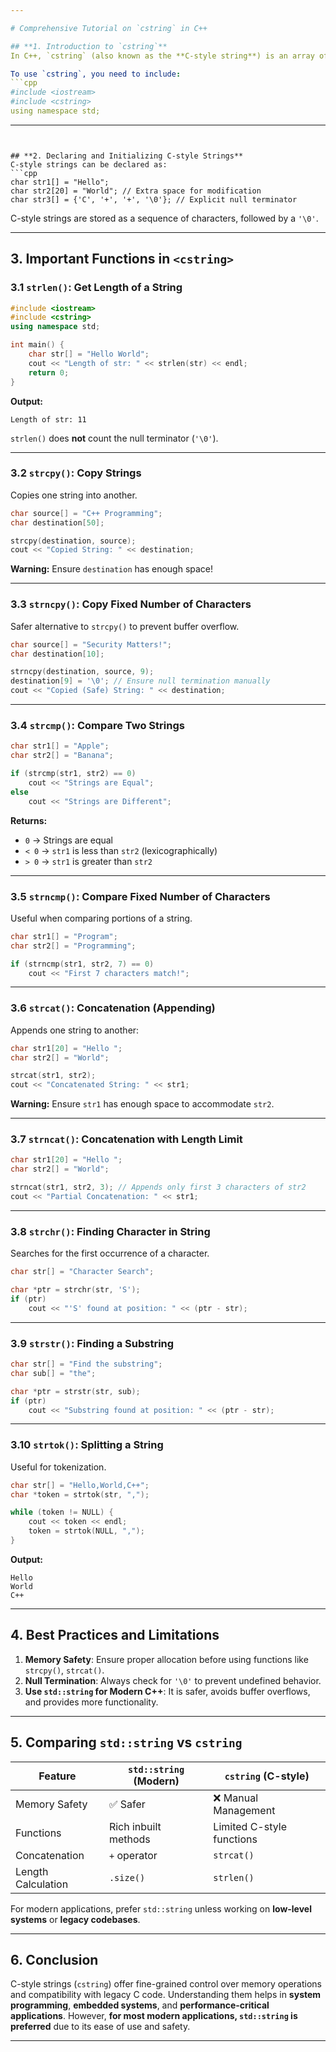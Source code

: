 ```yaml
---

# Comprehensive Tutorial on `cstring` in C++

## **1. Introduction to `cstring`**
In C++, `cstring` (also known as the **C-style string**) is an array of characters that is null-terminated (`'\0'`). Unlike `std::string` (part of the Standard Library), C-style strings operate with functions from the **C Standard Library** under the header `<cstring>`.

To use `cstring`, you need to include:
```cpp
#include <iostream>
#include <cstring>
using namespace std;
```

---
```


## **2. Declaring and Initializing C-style Strings**
C-style strings can be declared as:
```cpp
char str1[] = "Hello";
char str2[20] = "World"; // Extra space for modification
char str3[] = {'C', '+', '+', '\0'}; // Explicit null terminator
```

C-style strings are stored as a sequence of characters, followed by a `'\0'`.

---

## **3. Important Functions in `<cstring>`**
### 3.1 `strlen()`: Get Length of a String
```cpp
#include <iostream>
#include <cstring>
using namespace std;

int main() {
    char str[] = "Hello World";
    cout << "Length of str: " << strlen(str) << endl;
    return 0;
}
```
**Output:**
```
Length of str: 11
```
`strlen()` does **not** count the null terminator (`'\0'`).

---

### 3.2 `strcpy()`: Copy Strings
Copies one string into another.
```cpp
char source[] = "C++ Programming";
char destination[50];

strcpy(destination, source);
cout << "Copied String: " << destination;
```
**Warning:** Ensure `destination` has enough space!

---

### 3.3 `strncpy()`: Copy Fixed Number of Characters
Safer alternative to `strcpy()` to prevent buffer overflow.
```cpp
char source[] = "Security Matters!";
char destination[10];

strncpy(destination, source, 9);
destination[9] = '\0'; // Ensure null termination manually
cout << "Copied (Safe) String: " << destination;
```

---

### 3.4 `strcmp()`: Compare Two Strings
```cpp
char str1[] = "Apple";
char str2[] = "Banana";

if (strcmp(str1, str2) == 0)
    cout << "Strings are Equal";
else
    cout << "Strings are Different";
```
**Returns:**
- `0` → Strings are equal
- `< 0` → `str1` is less than `str2` (lexicographically)
- `> 0` → `str1` is greater than `str2`

---

### 3.5 `strncmp()`: Compare Fixed Number of Characters
Useful when comparing portions of a string.
```cpp
char str1[] = "Program";
char str2[] = "Programming";

if (strncmp(str1, str2, 7) == 0)
    cout << "First 7 characters match!";
```

---

### 3.6 `strcat()`: Concatenation (Appending)
Appends one string to another:
```cpp
char str1[20] = "Hello ";
char str2[] = "World";

strcat(str1, str2);
cout << "Concatenated String: " << str1;
```

**Warning:** Ensure `str1` has enough space to accommodate `str2`.

---

### 3.7 `strncat()`: Concatenation with Length Limit
```cpp
char str1[20] = "Hello ";
char str2[] = "World";

strncat(str1, str2, 3); // Appends only first 3 characters of str2
cout << "Partial Concatenation: " << str1;
```

---

### 3.8 `strchr()`: Finding Character in String
Searches for the first occurrence of a character.
```cpp
char str[] = "Character Search";

char *ptr = strchr(str, 'S');
if (ptr)
    cout << "'S' found at position: " << (ptr - str);
```

---

### 3.9 `strstr()`: Finding a Substring
```cpp
char str[] = "Find the substring";
char sub[] = "the";

char *ptr = strstr(str, sub);
if (ptr)
    cout << "Substring found at position: " << (ptr - str);
```

---

### 3.10 `strtok()`: Splitting a String
Useful for tokenization.
```cpp
char str[] = "Hello,World,C++";
char *token = strtok(str, ",");

while (token != NULL) {
    cout << token << endl;
    token = strtok(NULL, ",");
}
```
**Output:**
```
Hello
World
C++
```

---

## **4. Best Practices and Limitations**
1. **Memory Safety**: Ensure proper allocation before using functions like `strcpy()`, `strcat()`.
2. **Null Termination**: Always check for `'\0'` to prevent undefined behavior.
3. **Use `std::string` for Modern C++**: It is safer, avoids buffer overflows, and provides more functionality.

---

## **5. Comparing `std::string` vs `cstring`**
| Feature         | `std::string` (Modern) | `cstring` (C-style) |
|---------------|-------------------|----------------|
| Memory Safety | ✅ Safer            | ❌ Manual Management |
| Functions     | Rich inbuilt methods | Limited C-style functions |
| Concatenation | `+` operator         | `strcat()` |
| Length Calculation | `.size()` | `strlen()` |

For modern applications, prefer `std::string` unless working on **low-level systems** or **legacy codebases**.

---

## **6. Conclusion**
C-style strings (`cstring`) offer fine-grained control over memory operations and compatibility with legacy C code. Understanding them helps in **system programming**, **embedded systems**, and **performance-critical applications**. However, **for most modern applications, `std::string` is preferred** due to its ease of use and safety.

---

